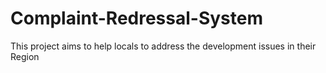 # Complaint-Redressal-System
This project aims to help locals to address the development issues in their Region
